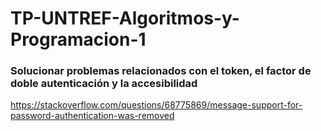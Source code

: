 # TP-UNTREF-Algoritmos-y-Programacion-1

### Solucionar problemas relacionados con el token, el factor de doble autenticación y la accesibilidad
https://stackoverflow.com/questions/68775869/message-support-for-password-authentication-was-removed
